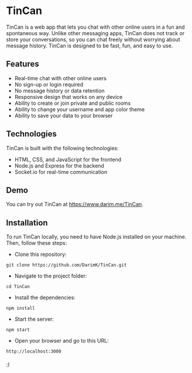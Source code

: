 # TinCan

TinCan is a web app that lets you chat with other online users in a fun and spontaneous way. Unlike other messaging apps, TinCan does not track or store your conversations, so you can chat freely without worrying about message history. TinCan is designed to be fast, fun, and easy to use.

## Features

- Real-time chat with other online users
- No sign-up or login required
- No message history or data retention
- Responsive design that works on any device
- Ability to create or join private and public rooms
- Ability to change your username and app color theme
- Ability to save your data to your browser

## Technologies

TinCan is built with the following technologies:

- HTML, CSS, and JavaScript for the frontend
- Node.js and Express for the backend
- Socket.io for real-time communication

## Demo

You can try out TinCan at <https://www.darim.me/TinCan>.

## Installation

To run TinCan locally, you need to have Node.js installed on your machine. Then, follow these steps:

- Clone this repository:

```
git clone https://github.com/DarimK/TinCan.git
```

- Navigate to the project folder:

```
cd TinCan
```

- Install the dependencies:

```
npm install
```

- Start the server:

```
npm start
```

- Open your browser and go to this URL:

```
http://localhost:3000
```

###### :)